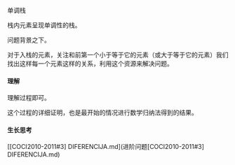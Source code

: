 单调栈

栈内元素呈现单调性的栈。

问题背景之下。

对于入栈的元素，关注和前第一个小于等于它的元素（或大于等于它的元素）我们找出这样每一个元素这样的关系，利用这个资源来解决问题。



#### 理解

理解过程即可。

这个过程的详细证明，也是最开始的情况进行数学归纳法得到的结果。



#### 生长思考

 [[COCI2010-2011#3] DIFERENCIJA.md](进阶问题\[COCI2010-2011#3] DIFERENCIJA.md) 
